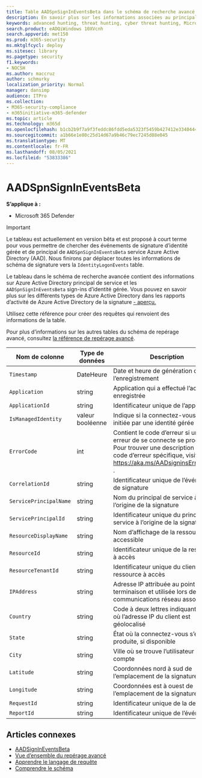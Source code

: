 ```yaml
---
title: Table AADSpnSignInEventsBeta dans le schéma de recherche avancé
description: En savoir plus sur les informations associées au principal Azure Active Directory service et à la table des événements de signature d’identité gérée du schéma de recherche avancé
keywords: advanced hunting, threat hunting, cyber threat hunting, Microsoft 365 Defender, microsoft 365, m365, search, query, telemetry, schema reference, kusto, table, column, data type, description, AlertInfo, alert, entities, evidence, file, IP address, device, machine, user, account, identity, AAD
search.product: eADQiWindows 10XVcnh
search.appverid: met150
ms.prod: m365-security
ms.mktglfcycl: deploy
ms.sitesec: library
ms.pagetype: security
f1.keywords:
- NOCSH
ms.author: maccruz
author: schmurky
localization_priority: Normal
manager: dansimp
audience: ITPro
ms.collection:
- M365-security-compliance
- m365initiative-m365-defender
ms.topic: article
ms.technology: m365d
ms.openlocfilehash: b1cb2b9f7a9f3feddc86fdd5eda5323f5459b427412e334044433f589a85f594
ms.sourcegitcommit: a1b66e1e80c25d14d67a9b46c79ec7245d88e045
ms.translationtype: MT
ms.contentlocale: fr-FR
ms.lasthandoff: 08/05/2021
ms.locfileid: "53833386"
---
```

# <a name="aadspnsignineventsbeta"></a>AADSpnSignInEventsBeta

**S’applique à :**

- Microsoft 365 Defender

>[!IMPORTANT]
> Le tableau est actuellement en version bêta et est proposé à court terme pour vous permettre de chercher des événements de signature d’identité gérée et de principal de `AADSpnSignInEventsBeta` service Azure Active Directory (AAD). Nous finirons par déplacer toutes les informations de schéma de signature vers la `IdentityLogonEvents` table.



Le tableau dans le schéma de recherche avancée contient des informations sur Azure Active Directory principal de service et les `AADSpnSignInEventsBeta` sign-ins d’identité gérée. Vous pouvez en savoir plus sur les différents types de Azure Active Directory dans les rapports d’activité de Azure Active Directory de la signature [- aperçu.](/azure/active-directory/reports-monitoring/concept-all-sign-ins)

Utilisez cette référence pour créer des requêtes qui renvoient des informations de la table.

Pour plus d’informations sur les autres tables du schéma de repérage avancé, consultez [la référence de repérage avancé](/windows/security/threat-protection/microsoft-defender-atp/advanced-hunting-reference).





| Nom de colonne | Type de données | Description |
|-----|-----|-----|
| `Timestamp` | DateHeure | Date et heure de génération de l’enregistrement |
| `Application` | string | Application qui a effectué l’action enregistrée |
| `ApplicationId` | string | Identificateur unique de l’application |
| `IsManagedIdentity`    | valeur booléenne       | Indique si la connectez-vous a été initiée par une identité gérée |
| `ErrorCode`    | int | Contient le code d’erreur si une erreur de se connecte se produit. Pour trouver une description d’un code d’erreur spécifique, visitez <https://aka.ms/AADsigninsErrorCodes> . |
| `CorrelationId`        | string        | Identificateur unique de l’événement de signature |
| `ServicePrincipalName` | string        | Nom du principal de service à l’origine de la signature  |
| `ServicePrincipalId`   | string        | Identificateur unique du principal de service à l’origine de la signature  |
| `ResourceDisplayName`  | string        | Nom d’affichage de la ressource accessible  |
| `ResourceId`           | string        | Identificateur unique de la ressource à accès  |
| `ResourceTenantId`     | string        | Identificateur unique du client de la ressource à accès |
| `IPAddress`            | string        | Adresse IP attribuée au point de terminaison et utilisée lors des communications réseau associées  |
| `Country`          | string        | Code à deux lettres indiquant le pays où l’adresse IP du client est géolocalisé |
| `State`                | string        | État où la connectez-vous s’est produite, si disponible |
| `City`                 | string        | Ville où se trouve l’utilisateur du compte  |
| `Latitude`             | string        | Coordonnées nord à sud de l’emplacement de la signature |
| `Longitude`            | string        | Coordonnées est à ouest de l’emplacement de la signature |
| `RequestId`            | string        | Identificateur unique de la demande |
|`ReportId` | string | Identificateur unique de l’événement |

 

## <a name="related-articles"></a>Articles connexes

-   [AADSignInEventsBeta](./advanced-hunting-aadsignineventsbeta-table.md)
-   [Vue d’ensemble du repérage avancé](/windows/security/threat-protection/microsoft-defender-atp/advanced-hunting-overview)
-   [Apprendre le langage de requête](/windows/security/threat-protection/microsoft-defender-atp/advanced-hunting-query-language)
-   [Comprendre le schéma](/windows/security/threat-protection/microsoft-defender-atp/advanced-hunting-schema-reference)
